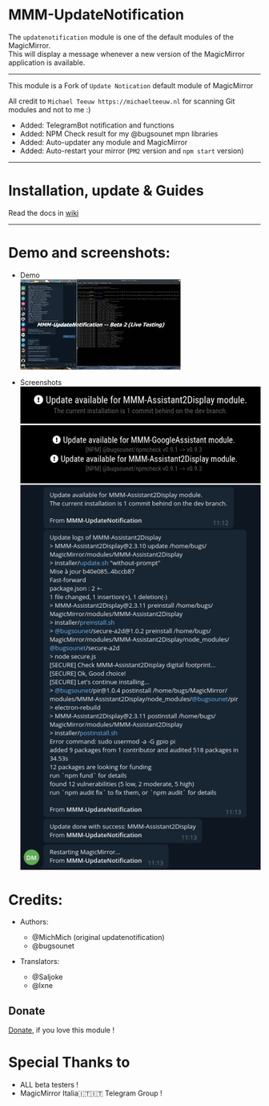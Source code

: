 # MMM-UpdateNotification

The `updatenotification` module is one of the default modules of the MagicMirror.<br>
This will display a message whenever a new version of the MagicMirror application is available.

---
This module is a Fork of `Update Notication` default module of MagicMirror

All credit to `Michael Teeuw https://michaelteeuw.nl` for scanning Git modules and not to me :)

* Added: TelegramBot notification and functions
* Added: NPM Check result for my @bugsounet mpn libraries
* Added: Auto-updater any module and MagicMirror
* Added: Auto-restart your mirror (`PM2` version and `npm start` version)

---
# Installation, update & Guides
Read the docs in [wiki](https://github.com/bugsounet/MMM-UpdateNotification/wiki)<br>

---
# Demo and screenshots:

- Demo<br>
[![](https://raw.githubusercontent.com/bugsounet/MMM-UpdateNotification/dev/shoot/video.jpg)](https://www.youtube.com/watch?v=ip0wGeLl-7s)

- Screenshots<br>
![](https://raw.githubusercontent.com/bugsounet/MMM-UpdateNotification/dev/shoot/shot3.png)
![](https://raw.githubusercontent.com/bugsounet/MMM-UpdateNotification/dev/shoot/shot1.png)
![](https://raw.githubusercontent.com/bugsounet/MMM-UpdateNotification/dev/shoot/shot2.png)

# Credits:
  - Authors:
    - @MichMich (original updatenotification)
    - @bugsounet
    
  - Translators:
    - @Saljoke
    - @lxne
 
 ## Donate
 [Donate](https://www.paypal.com/cgi-bin/webscr?cmd=_s-xclick&hosted_button_id=TTHRH94Y4KL36&source=url), if you love this module !
 
 # Special Thanks to
  - ALL beta testers !
  - MagicMirror Italia🇮🇹🇮🇹 Telegram Group !
